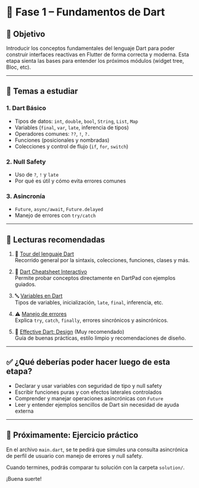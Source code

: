 # 🧠 Fase 1 – Fundamentos de Dart

## 🎯 Objetivo
Introducir los conceptos fundamentales del lenguaje Dart para poder construir interfaces reactivas en Flutter de forma correcta y moderna. Esta etapa sienta las bases para entender los próximos módulos (widget tree, Bloc, etc).

---

## 📘 Temas a estudiar

### 1. Dart Básico
- Tipos de datos: `int`, `double`, `bool`, `String`, `List`, `Map`
- Variables (`final`, `var`, `late`, inferencia de tipos)
- Operadores comunes: `??`, `!`, `?.`
- Funciones (posicionales y nombradas)
- Colecciones y control de flujo (`if`, `for`, `switch`)

### 2. Null Safety
- Uso de `?`, `!` y `late`
- Por qué es útil y cómo evita errores comunes

### 3. Asincronía
- `Future`, `async/await`, `Future.delayed`
- Manejo de errores con `try/catch`

---

## 📎 Lecturas recomendadas

1. 🧭 [Tour del lenguaje Dart](https://dart.dev/language)  
   Recorrido general por la sintaxis, colecciones, funciones, clases y más.

2. 🧩 [Dart Cheatsheet Interactivo](https://dart.dev/resources/dart-cheatsheet)  
   Permite probar conceptos directamente en DartPad con ejemplos guiados.

3. 🔤 [Variables en Dart](https://dart.dev/language/variables)  
   Tipos de variables, inicialización, `late`, `final`, inferencia, etc.

4. ⚠️ [Manejo de errores](https://dart.dev/language/error-handling)  
   Explica `try`, `catch`, `finally`, errores sincrónicos y asincrónicos.

5. 🧼 [Effective Dart: Design](https://dart.dev/effective-dart/design) (Muy recomendado)  
   Guía de buenas prácticas, estilo limpio y recomendaciones de diseño.

---

## ✅ ¿Qué deberías poder hacer luego de esta etapa?

- Declarar y usar variables con seguridad de tipo y null safety
- Escribir funciones puras y con efectos laterales controlados
- Comprender y manejar operaciones asincrónicas con `Future`
- Leer y entender ejemplos sencillos de Dart sin necesidad de ayuda externa

---

## 🧪 Próximamente: Ejercicio práctico
En el archivo `main.dart`, se te pedirá que simules una consulta asincrónica de perfil de usuario con manejo de errores y null safety.

Cuando termines, podrás comparar tu solución con la carpeta `solution/`.

¡Buena suerte!
